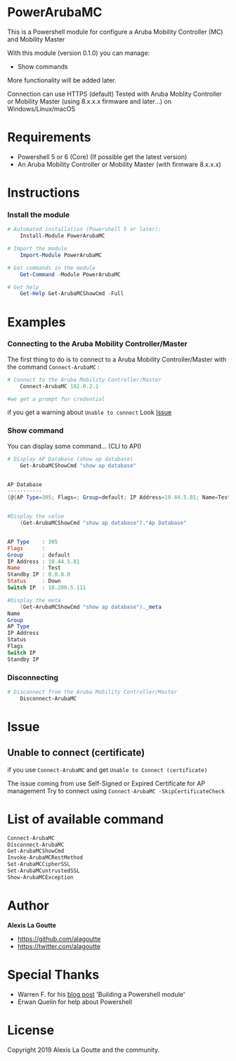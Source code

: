 
# PowerArubaMC

This is a Powershell module for configure a Aruba Mobility Controller (MC) and Mobility Master

With this module (version 0.1.0) you can manage:

- Show commands

More functionality will be added later.

Connection can use HTTPS (default)
Tested with Aruba Moblity Controller or Mobility Master (using 8.x.x.x firmware and later...) on Windows/Linux/macOS

<!--
# Usage

All resource management functions are available with the Powershell verbs GET, ADD, SET, REMOVE.
For example, you can manage Vlans with the following commands:
- `Get-ArubaSWVlans`
- `Add-ArubaSWVlans`
- `Set-ArubaSWVlans`
- `Remove-ArubaSWVlans`
-->
# Requirements

- Powershell 5 or 6 (Core) (If possible get the latest version)
- An Aruba Mobility Controller or Mobility Master (with firmware 8.x.x.x)

# Instructions
### Install the module
```powershell
# Automated installation (Powershell 5 or later):
    Install-Module PowerArubaMC

# Import the module
    Import-Module PowerArubaMC

# Get commands in the module
    Get-Command -Module PowerArubaMC

# Get help
    Get-Help Get-ArubaMCShowCmd -Full
```

# Examples
### Connecting to the Aruba Mobility Controller/Master

The first thing to do is to connect to a Aruba Mobility Controller/Master with the command `Connect-ArubaMC` :

```powershell
# Connect to the Aruba Mobility Controller/Master
    Connect-ArubaMC 192.0.2.1

#we get a prompt for credential
```
if you get a warning about `Unable to connect` Look [Issue](#Issue)


### Show command

You can display some command... (CLI to API)

```powershell
# Display AP Database (show ap database)
    Get-ArubaMCShowCmd "show ap database"


AP Database
-----------
{@{AP Type=305; Flags=; Group=default; IP Address=10.44.5.81; Name=Test; Standby IP=0.0.0.0; Status=Down; Switch IP=...


#Display the value
    (Get-ArubaMCShowCmd "show ap database")."Ap Database"


AP Type    : 305
Flags      :
Group      : default
IP Address : 10.44.5.81
Name       : Test
Standby IP : 0.0.0.0
Status     : Down
Switch IP  : 10.200.5.111

#Display the meta
    (Get-ArubaMCShowCmd "show ap database")._meta
Name
Group
AP Type
IP Address
Status
Flags
Switch IP
Standby IP


```


### Disconnecting

```powershell
# Disconnect from the Aruba Mobility Controller/Master
    Disconnect-ArubaMC
```

# Issue

## Unable to connect (certificate)
if you use `Connect-ArubaMC` and get `Unable to Connect (certificate)`

The issue coming from use Self-Signed or Expired Certificate for AP management
Try to connect using `Connect-ArubaMC -SkipCertificateCheck`



# List of available command
```powershell
Connect-ArubaMC
Disconnect-ArubaMC
Get-ArubaMCShowCmd
Invoke-ArubaMCRestMethod
Set-ArubaMCCipherSSL
Set-ArubaMCuntrustedSSL
Show-ArubaMCException
```

# Author

**Alexis La Goutte**
- <https://github.com/alagoutte>
- <https://twitter.com/alagoutte>

# Special Thanks

- Warren F. for his [blog post](http://ramblingcookiemonster.github.io/Building-A-PowerShell-Module/) 'Building a Powershell module'
- Erwan Quelin for help about Powershell

# License

Copyright 2019 Alexis La Goutte and the community.
